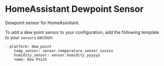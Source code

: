 # HomeAssistant Dewpoint Sensor

Dewpoint sensor for HomeAssistant.

To add a dew point sensor to your configuration, add the following template to your ```sensors``` section:


```
- platform: dew_point
    temp_sensor: sensor.temperature_sensor_xxxxxx
    humidity_sensor: sensor.humidity_yyyyyy
    name: Dew Point
```

